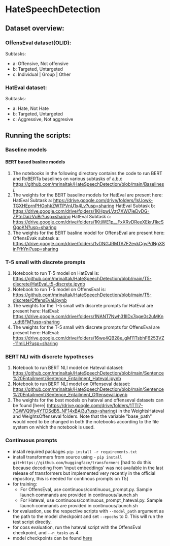 # HateSpeechDetection

## Dataset overview:
### OffensEval dataset(OLID):

Subtasks:
- a: Offensive, Not offensive
- b: Targeted, Untargeted
- c: Individual | Group | Other

### HatEval dataset:

Subtasks:
- a: Hate, Not Hate
- b: Targeted, Untargeted
- c: Aggressive, Not aggresive

## Running the scripts:
### Baseline models
#### BERT based basline models 
 1. The notebooks in the following directory contains the code to run BERT and RoBERTa baselines on various subtasks of a,b,c
https://github.com/mrinaltak/HateSpeechDetection/blob/main/Baselines/
 2. The weights for the BERT baseline models for HatEval are present here: 
  HatEval Subtask a: https://drive.google.com/drive/folders/1sUowk-TGXHEprnPHGphkZWTPVnU1x4Lv?usp=sharing
  HatEval Subtask b: https://drive.google.com/drive/folders/1KHpwLVzt7XWi7ieDyDG-ZPtnDaizVuBr?usp=sharing
   HatEval Subtask c: https://drive.google.com/drive/folders/1KtjWE1p__FxXRvDReeXEkrJ1kcSQgoKN?usp=sharing 
   3. The weights for the BERT basline model for OffensEval are present here:
	   OffensEvak subtask a: https://drive.google.com/drive/folders/1vDNGJRMTA7F2eykCgyPdNgXSinFfhYni?usp=sharing

### T-5 small with discrete prompts
1. Notebook to run T-5 model on HatEval is: https://github.com/mrinaltak/HateSpeechDetection/blob/main/T5-discrete/HatEval_t5-discrete.ipynb
2. Notebook to run T-5 model on OffensEval is: https://github.com/mrinaltak/HateSpeechDetection/blob/main/T5-discrete/OffensEval.ipynb
 2. The weights for the T-5 small with discrete prompts for HatEval are present here: 
  HatEval: https://drive.google.com/drive/folders/1NANT7Nwh31lIDx7pge0s2uMKn_udt6FM?usp=sharing
   3. The weights for the T-5 small with discrete prompts for OffensEval are present here: 
  HatEval: https://drive.google.com/drive/folders/16we4QB28e_gM11TsbhF6253VZ-11miLH?usp=sharing

### BERT NLI with discrete hypotheses
1. Notebook to run BERT NLI model on Hateval dataset: https://github.com/mrinaltak/HateSpeechDetection/blob/main/Sentence%20Entailment/Sentence_Entailment_Hateval.ipynb
2. Notebook to run BERT NLI model on Offenseval dataset: https://github.com/mrinaltak/HateSpeechDetection/blob/main/Sentence%20Entailment/Sentence_Entailment_Offenseval.ipynb 
3. The weights for the best models on hateval and offenseval datasets can be found [here] (https://drive.google.com/drive/folders/1TTl7-7GWVQ9fy4YTDSdB5_NF14xBAi3u?usp=sharing) in the WeightsHateval and WeightsOffenseval folders.
Note that the variable "base_path" would need to be changed in both the notebooks according to the file system on which the notebook is used.

### Continuous prompts
- install required packages `pip install -r requirements.txt`
- install transformers from source using -
`pip install git+https://github.com/huggingface/transformers` 
[had to do this because decoding from 'input embeddings' was not available in the last release of transformers but implemented very recently in the official repository, this is needed for continous prompts on T5]
- for training:
  - For OffensEval, use continuous/continuous_prompt.py. Sample launch commands are provided in continuous/launch.sh
  - For Hateval, use continuous/continuous_prompt_hateval.py. Sample launch commands are provided in continuous/launch.sh
- for evaluation, use the respective scripts with `--model_path` argument as the path to the model checkpoint and set `--epochs` to 0. This will run the test script directly.
- for coss evaluation, run the hateval script with the OffensEval checkpoint, and `--n_tasks` as 4.
- model checkpoints can be found [here](https://drive.google.com/drive/folders/1bQlz5FnOSBPgt32SGCnx4qKqy4duoGp5?usp=sharing)
